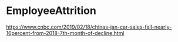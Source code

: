 # EmployeeAttrition
https://www.cnbc.com/2019/02/18/chinas-jan-car-sales-fall-nearly-16percent-from-2018-7th-month-of-decline.html


